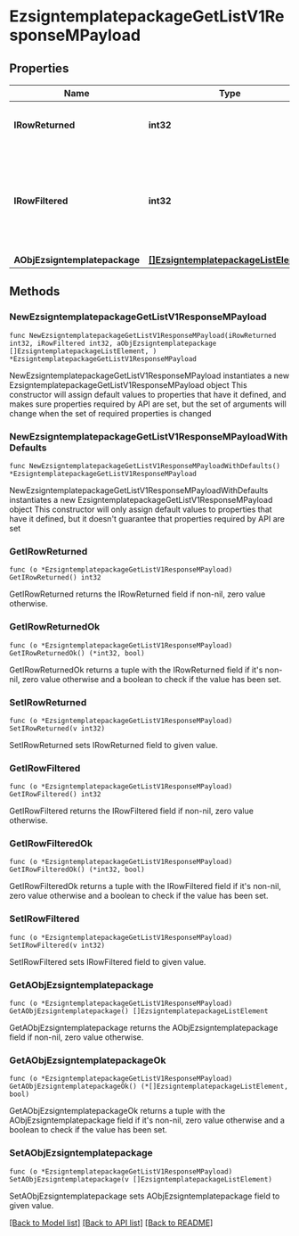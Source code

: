 # EzsigntemplatepackageGetListV1ResponseMPayload

## Properties

Name | Type | Description | Notes
------------ | ------------- | ------------- | -------------
**IRowReturned** | **int32** | The number of rows returned | 
**IRowFiltered** | **int32** | The number of rows matching your filters (if any) or the total number of rows | 
**AObjEzsigntemplatepackage** | [**[]EzsigntemplatepackageListElement**](EzsigntemplatepackageListElement.md) |  | 

## Methods

### NewEzsigntemplatepackageGetListV1ResponseMPayload

`func NewEzsigntemplatepackageGetListV1ResponseMPayload(iRowReturned int32, iRowFiltered int32, aObjEzsigntemplatepackage []EzsigntemplatepackageListElement, ) *EzsigntemplatepackageGetListV1ResponseMPayload`

NewEzsigntemplatepackageGetListV1ResponseMPayload instantiates a new EzsigntemplatepackageGetListV1ResponseMPayload object
This constructor will assign default values to properties that have it defined,
and makes sure properties required by API are set, but the set of arguments
will change when the set of required properties is changed

### NewEzsigntemplatepackageGetListV1ResponseMPayloadWithDefaults

`func NewEzsigntemplatepackageGetListV1ResponseMPayloadWithDefaults() *EzsigntemplatepackageGetListV1ResponseMPayload`

NewEzsigntemplatepackageGetListV1ResponseMPayloadWithDefaults instantiates a new EzsigntemplatepackageGetListV1ResponseMPayload object
This constructor will only assign default values to properties that have it defined,
but it doesn't guarantee that properties required by API are set

### GetIRowReturned

`func (o *EzsigntemplatepackageGetListV1ResponseMPayload) GetIRowReturned() int32`

GetIRowReturned returns the IRowReturned field if non-nil, zero value otherwise.

### GetIRowReturnedOk

`func (o *EzsigntemplatepackageGetListV1ResponseMPayload) GetIRowReturnedOk() (*int32, bool)`

GetIRowReturnedOk returns a tuple with the IRowReturned field if it's non-nil, zero value otherwise
and a boolean to check if the value has been set.

### SetIRowReturned

`func (o *EzsigntemplatepackageGetListV1ResponseMPayload) SetIRowReturned(v int32)`

SetIRowReturned sets IRowReturned field to given value.


### GetIRowFiltered

`func (o *EzsigntemplatepackageGetListV1ResponseMPayload) GetIRowFiltered() int32`

GetIRowFiltered returns the IRowFiltered field if non-nil, zero value otherwise.

### GetIRowFilteredOk

`func (o *EzsigntemplatepackageGetListV1ResponseMPayload) GetIRowFilteredOk() (*int32, bool)`

GetIRowFilteredOk returns a tuple with the IRowFiltered field if it's non-nil, zero value otherwise
and a boolean to check if the value has been set.

### SetIRowFiltered

`func (o *EzsigntemplatepackageGetListV1ResponseMPayload) SetIRowFiltered(v int32)`

SetIRowFiltered sets IRowFiltered field to given value.


### GetAObjEzsigntemplatepackage

`func (o *EzsigntemplatepackageGetListV1ResponseMPayload) GetAObjEzsigntemplatepackage() []EzsigntemplatepackageListElement`

GetAObjEzsigntemplatepackage returns the AObjEzsigntemplatepackage field if non-nil, zero value otherwise.

### GetAObjEzsigntemplatepackageOk

`func (o *EzsigntemplatepackageGetListV1ResponseMPayload) GetAObjEzsigntemplatepackageOk() (*[]EzsigntemplatepackageListElement, bool)`

GetAObjEzsigntemplatepackageOk returns a tuple with the AObjEzsigntemplatepackage field if it's non-nil, zero value otherwise
and a boolean to check if the value has been set.

### SetAObjEzsigntemplatepackage

`func (o *EzsigntemplatepackageGetListV1ResponseMPayload) SetAObjEzsigntemplatepackage(v []EzsigntemplatepackageListElement)`

SetAObjEzsigntemplatepackage sets AObjEzsigntemplatepackage field to given value.



[[Back to Model list]](../README.md#documentation-for-models) [[Back to API list]](../README.md#documentation-for-api-endpoints) [[Back to README]](../README.md)


